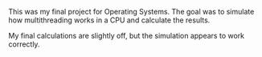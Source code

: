 This was my final project for Operating Systems.
The goal was to simulate how multithreading works 
in a CPU and calculate the results.

My final calculations are slightly off, but the simulation appears
to work correctly.